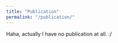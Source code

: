 ```yaml
---
title: "Publication"
permalink: "/publication/"
---
```

<html lang="en">
    <head>
        <meta charset="UTF-8">
        <title>Publication</title>
    </head>
    <body>
        <p>
        Haha, actually I have no publication at all. :/
        </p>
    </body>
</html>
